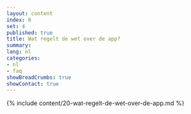 ```yaml
---
layout: content
index: 6
set: 4
published: true
title: Wat regelt de wet over de app?
summary: 
lang: nl
categories:
- nl
- faq
showBreadCrumbs: true
showContact: true
---
```

{% include content/20-wat-regelt-de-wet-over-de-app.md %}
